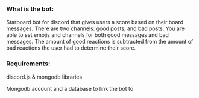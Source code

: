 ### What is the bot:
Starboard bot for discord that gives users a score based on their board messages. There are two channels: good posts, and bad posts. You are able to set emojis and channels for both good messages and bad messages.
The amount of good reactions is subtracted from the amount of bad reactions the user had to determine their score.

### Requirements:
discord.js & mongodb libraries

Mongodb account and a database to link the bot to
